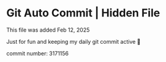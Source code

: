 # Git Auto Commit | Hidden File

This file was added Feb 12, 2025

Just for fun and keeping my daily git commit active 🤪

commit number: 3171156
